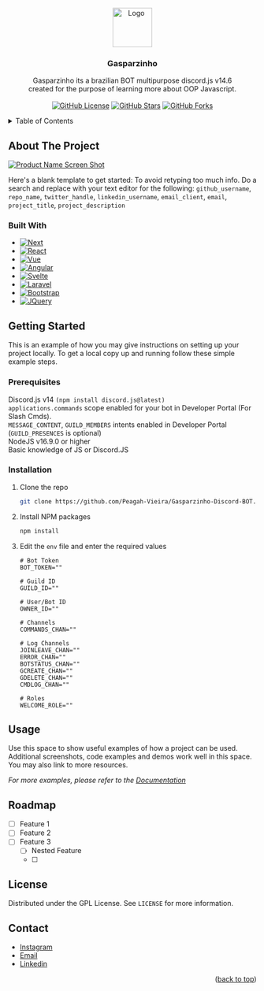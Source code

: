 <!-- PROJECT LOGO -->
<br />
<div align="center">
  <a href="https://github.com/Peagah-Vieira/Gasparzinho-Discord-BOT">
    <img src="images/logo.png" alt="Logo" width="80" height="80">
  </a>

<h3 align="center">Gasparzinho</h3>
  <p align="center">
    Gasparzinho its a brazilian BOT multipurpose discord.js v14.6<br>
    created for the purpose of learning more about OOP Javascript.
    <br>
    <br>
    <a href="https://github.com/Peagah-Vieira/Gasparzinho-Discord-BOT/blob/master/LICENSE"><img alt="GitHub License" src="https://img.shields.io/github/license/Peagah-     Vieira/Gasparzinho-Discord-BOT?style=for-the-badge"></a>
    <a href="https://github.com/Peagah-Vieira/Gasparzinho-Discord-BOT"><img alt="GitHub Stars" src="https://img.shields.io/github/stars/Peagah-Vieira/Gasparzinho-          Discord-BOT?style=for-the-badge"></a> 
    <a href="https://github.com/Peagah-Vieira/Gasparzinho-Discord-BOT/network"><img alt="GitHub Forks" src="https://img.shields.io/github/forks/Peagah-                     Vieira/Gasparzinho-Discord-BOT?style=for-the-badge"></a>
  </p>
</div>

<!-- TABLE OF CONTENTS -->
<details>
  <summary>Table of Contents</summary>
  <ol>
    <li>
      <a href="#about-the-project">About The Project</a>
      <ul>
        <li><a href="#built-with">Built With</a></li>
      </ul>
    </li>
    <li>
      <a href="#getting-started">Getting Started</a>
      <ul>
        <li><a href="#prerequisites">Prerequisites</a></li>
        <li><a href="#installation">Installation</a></li>
      </ul>
    </li>
    <li><a href="#usage">Usage</a></li>
    <li><a href="#roadmap">Roadmap</a></li>
    <li><a href="#contributing">Contributing</a></li>
    <li><a href="#license">License</a></li>
    <li><a href="#contact">Contact</a></li>
    <li><a href="#acknowledgments">Acknowledgments</a></li>
  </ol>
</details>



<!-- ABOUT THE PROJECT -->
## About The Project

[![Product Name Screen Shot][product-screenshot]](https://example.com)

Here's a blank template to get started: To avoid retyping too much info. Do a search and replace with your text editor for the following: `github_username`, `repo_name`, `twitter_handle`, `linkedin_username`, `email_client`, `email`, `project_title`, `project_description`

### Built With

* [![Next][Next.js]][Next-url]
* [![React][React.js]][React-url]
* [![Vue][Vue.js]][Vue-url]
* [![Angular][Angular.io]][Angular-url]
* [![Svelte][Svelte.dev]][Svelte-url]
* [![Laravel][Laravel.com]][Laravel-url]
* [![Bootstrap][Bootstrap.com]][Bootstrap-url]
* [![JQuery][JQuery.com]][JQuery-url]

<!-- GETTING STARTED -->
## Getting Started

This is an example of how you may give instructions on setting up your project locally.
To get a local copy up and running follow these simple example steps.

### Prerequisites

Discord.js v14 `(npm install discord.js@latest)` <br>
`applications.commands` scope enabled for your bot in Developer Portal (For Slash Cmds). <br>
`MESSAGE_CONTENT`, `GUILD_MEMBERS` intents enabled in Developer Portal (`GUILD_PRESENCES` is optional) <br>
NodeJS v16.9.0 or higher <br>
Basic knowledge of JS or Discord.JS <br>

### Installation

1. Clone the repo
   ```sh
   git clone https://github.com/Peagah-Vieira/Gasparzinho-Discord-BOT.git
   ```
2. Install NPM packages
   ```sh
   npm install
   ```
3. Edit the `env` file and enter the required values
   ```env
   # Bot Token
   BOT_TOKEN=""
   
   # Guild ID
   GUILD_ID=""
   
   # User/Bot ID
   OWNER_ID=""
   
   # Channels
   COMMANDS_CHAN=""
   
   # Log Channels
   JOINLEAVE_CHAN=""
   ERROR_CHAN=""
   BOTSTATUS_CHAN=""
   GCREATE_CHAN=""
   GDELETE_CHAN=""
   CMDLOG_CHAN=""
   
   # Roles
   WELCOME_ROLE=""
   ```
   
<!-- USAGE EXAMPLES -->
## Usage

Use this space to show useful examples of how a project can be used. Additional screenshots, code examples and demos work well in this space. You may also link to more resources.

_For more examples, please refer to the [Documentation](https://example.com)_

<!-- ROADMAP -->
## Roadmap

- [ ] Feature 1
- [ ] Feature 2
- [ ] Feature 3
    - [ ] Nested Feature
    - [ ] 
<!-- LICENSE -->
## License

Distributed under the GPL License. See `LICENSE` for more information.

<!-- ACKNOWLEDGMENTS -->
## Contact

* [Instagram](https://www.instagram.com/pea_gah/)
* [Email](mailto:peagahvieira2003@gmail.com)
* [Linkedin](https://www.linkedin.com/in/pedro-henrique-vieira-073b62236/)

<p align="right">(<a href="#readme-top">back to top</a>)</p>



<!-- MARKDOWN LINKS & IMAGES -->
<!-- https://www.markdownguide.org/basic-syntax/#reference-style-links -->
[license-shield]: https://img.shields.io/github/license/Peagah-Vieira/Gasparzinho-Discord-BOT.svg?style=for-the-badge
[license-url]: https://github.com/github_username/repo_name/blob/master/LICENSE.txt
[linkedin-shield]: https://img.shields.io/badge/-LinkedIn-black.svg?style=for-the-badge&logo=linkedin&colorB=555
[linkedin-url]: https://www.linkedin.com/in/pedro-henrique-vieira-073b62236/
[product-screenshot]: images/screenshot.png
[Next.js]: https://img.shields.io/badge/next.js-000000?style=for-the-badge&logo=nextdotjs&logoColor=white
[Next-url]: https://nextjs.org/
[React.js]: https://img.shields.io/badge/React-20232A?style=for-the-badge&logo=react&logoColor=61DAFB
[React-url]: https://reactjs.org/
[Vue.js]: https://img.shields.io/badge/Vue.js-35495E?style=for-the-badge&logo=vuedotjs&logoColor=4FC08D
[Vue-url]: https://vuejs.org/
[Angular.io]: https://img.shields.io/badge/Angular-DD0031?style=for-the-badge&logo=angular&logoColor=white
[Angular-url]: https://angular.io/
[Svelte.dev]: https://img.shields.io/badge/Svelte-4A4A55?style=for-the-badge&logo=svelte&logoColor=FF3E00
[Svelte-url]: https://svelte.dev/
[Laravel.com]: https://img.shields.io/badge/Laravel-FF2D20?style=for-the-badge&logo=laravel&logoColor=white
[Laravel-url]: https://laravel.com
[Bootstrap.com]: https://img.shields.io/badge/Bootstrap-563D7C?style=for-the-badge&logo=bootstrap&logoColor=white
[Bootstrap-url]: https://getbootstrap.com
[JQuery.com]: https://img.shields.io/badge/jQuery-0769AD?style=for-the-badge&logo=jquery&logoColor=white
[JQuery-url]: https://jquery.com 
